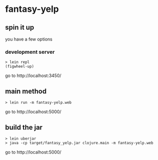 # fantasy-yelp

## spin it up

you have a few options

### development server

```
> lein repl
(figwheel-up)
```

go to http://localhost:3450/

## main method

```
> lein run -m fantasy-yelp.web
```

go to http://localhost:5000/

## build the jar

```
> lein uberjar
> java -cp target/fantasy_yelp.jar clojure.main -m fantasy-yelp.web
```

go to http://localhost:5000/